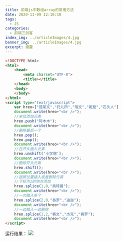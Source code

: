 ```yaml
---
title: 前端js中数组array的常用方法
date: 2020-11-09 12:10:10
tags:
  - JS
categories:
  - 前端三剑客
index_img: ../articleImages/4.jpg
banner_img: ../articleImages/4.jpg
excerpt: 摘要
---
```

<meta name="referrer" content="no-referrer"/>

```html
<!DOCTYPE html>
<html>
	<head>
		<meta charset="UTF-8">
		<title></title>
	</head>
	<body>
	</body>
</html>
<script type="text/javascript">
	var hreo=["德莱文","托儿所","瑞文","妮蔻","石头人"]
	document.write(hreo+"<br />");
	//末位添加元素
	hreo.push("阿木木");
	document.write(hreo+"<br />");
	//删除最后一个
	hreo.pop();
	hreo.pop();
	document.write(hreo+"<br />");
	//在开头插入元素
	hreo.unshift('小学僧');
	document.write(hreo+"<br />");
	//删除开头元素
	hreo.shift();
	document.write(hreo+"<br />");
	//按照位置插入或者删除元素
	//下标为1的地方添加
	hreo.splice(1,0,"奥特曼");
	document.write(hreo+"<br />");
	//一次插入多个
	hreo.splice(2,0,"泰罗","迪迦");
	document.write(hreo+"<br />");
	//一边插入一边删除
	hreo.splice(1,2,"赛文","杰克","赛罗");
	document.write(hreo+"<br />");
</script>
```
运行结果：
![](https://img-blog.csdnimg.cn/12a7ca9c625f40d4aaa554371750eb4e.png)
